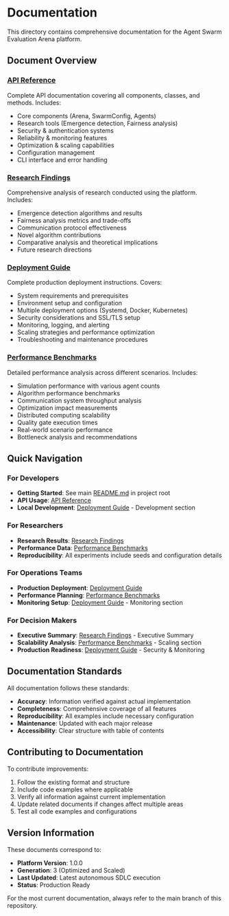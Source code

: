 # Documentation

This directory contains comprehensive documentation for the Agent Swarm Evaluation Arena platform.

## Document Overview

### [API Reference](API_REFERENCE.md)
Complete API documentation covering all components, classes, and methods. Includes:
- Core components (Arena, SwarmConfig, Agents)
- Research tools (Emergence detection, Fairness analysis)
- Security & authentication systems
- Reliability & monitoring features
- Optimization & scaling capabilities
- Configuration management
- CLI interface and error handling

### [Research Findings](RESEARCH_FINDINGS.md)
Comprehensive analysis of research conducted using the platform. Includes:
- Emergence detection algorithms and results
- Fairness analysis metrics and trade-offs
- Communication protocol effectiveness
- Novel algorithm contributions
- Comparative analysis and theoretical implications
- Future research directions

### [Deployment Guide](DEPLOYMENT_GUIDE.md)
Complete production deployment instructions. Covers:
- System requirements and prerequisites
- Environment setup and configuration
- Multiple deployment options (Systemd, Docker, Kubernetes)
- Security considerations and SSL/TLS setup
- Monitoring, logging, and alerting
- Scaling strategies and performance optimization
- Troubleshooting and maintenance procedures

### [Performance Benchmarks](PERFORMANCE_BENCHMARKS.md)
Detailed performance analysis across different scenarios. Includes:
- Simulation performance with various agent counts
- Algorithm performance benchmarks
- Communication system throughput analysis
- Optimization impact measurements
- Distributed computing scalability
- Quality gate execution times
- Real-world scenario performance
- Bottleneck analysis and recommendations

## Quick Navigation

### For Developers
- **Getting Started**: See main [README.md](../README.md) in project root
- **API Usage**: [API Reference](API_REFERENCE.md)
- **Local Development**: [Deployment Guide](DEPLOYMENT_GUIDE.md) - Development section

### For Researchers
- **Research Results**: [Research Findings](RESEARCH_FINDINGS.md)
- **Performance Data**: [Performance Benchmarks](PERFORMANCE_BENCHMARKS.md)
- **Reproducibility**: All experiments include seeds and configuration details

### For Operations Teams
- **Production Deployment**: [Deployment Guide](DEPLOYMENT_GUIDE.md)
- **Performance Planning**: [Performance Benchmarks](PERFORMANCE_BENCHMARKS.md)
- **Monitoring Setup**: [Deployment Guide](DEPLOYMENT_GUIDE.md) - Monitoring section

### For Decision Makers
- **Executive Summary**: [Research Findings](RESEARCH_FINDINGS.md) - Executive Summary
- **Scalability Analysis**: [Performance Benchmarks](PERFORMANCE_BENCHMARKS.md) - Scaling section
- **Production Readiness**: [Deployment Guide](DEPLOYMENT_GUIDE.md) - Security & Monitoring

## Documentation Standards

All documentation follows these standards:
- **Accuracy**: Information verified against actual implementation
- **Completeness**: Comprehensive coverage of all features
- **Reproducibility**: All examples include necessary configuration
- **Maintenance**: Updated with each major release
- **Accessibility**: Clear structure with table of contents

## Contributing to Documentation

To contribute improvements:
1. Follow the existing format and structure
2. Include code examples where applicable
3. Verify all information against current implementation
4. Update related documents if changes affect multiple areas
5. Test all code examples and configurations

## Version Information

These documents correspond to:
- **Platform Version**: 1.0.0
- **Generation**: 3 (Optimized and Scaled)
- **Last Updated**: Latest autonomous SDLC execution
- **Status**: Production Ready

For the most current documentation, always refer to the main branch of this repository.